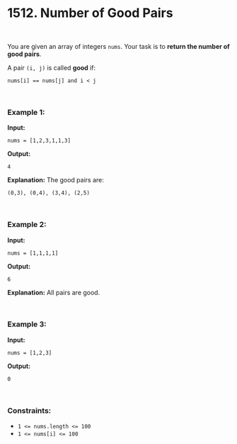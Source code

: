 # 1512. Number of Good Pairs

<br>

You are given an array of integers `nums`.
Your task is to **return the number of good pairs**.

A pair `(i, j)` is called **good** if:

```
nums[i] == nums[j] and i < j
```

<br>

### Example 1:

**Input:**

```
nums = [1,2,3,1,1,3]
```

**Output:**

```
4
```

**Explanation:**
The good pairs are:

```
(0,3), (0,4), (3,4), (2,5)
```

<br>

### Example 2:

**Input:**

```
nums = [1,1,1,1]
```

**Output:**

```
6
```

**Explanation:**
All pairs are good.

<br>

### Example 3:

**Input:**

```
nums = [1,2,3]
```

**Output:**

```
0
```

<br>

### Constraints:

* `1 <= nums.length <= 100`
* `1 <= nums[i] <= 100`